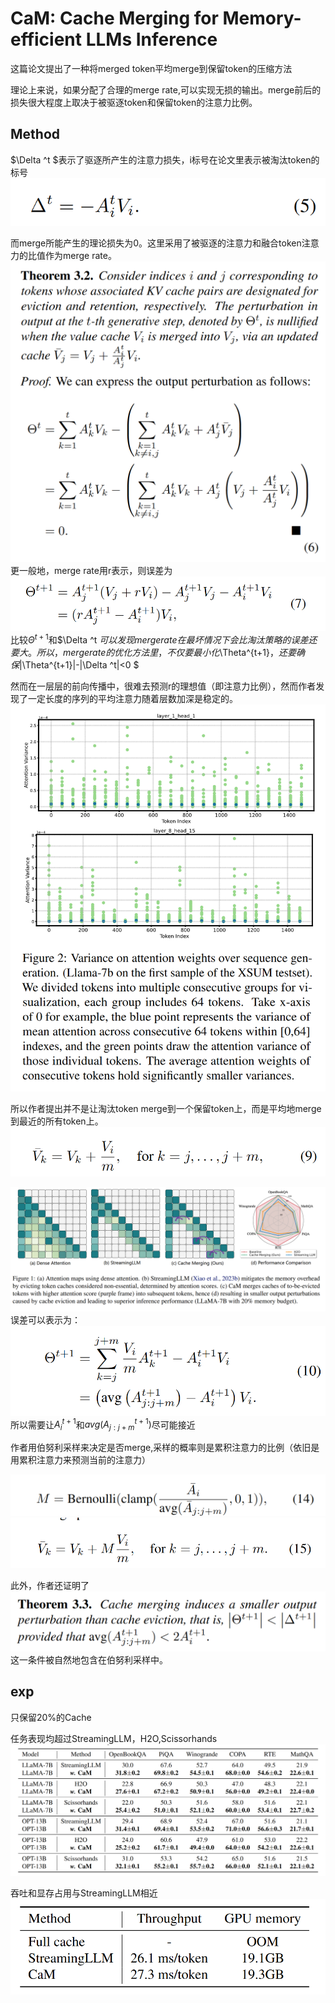 # CaM: Cache Merging for Memory-efficient LLMs Inference
这篇论文提出了一种将merged token平均merge到保留token的压缩方法

理论上来说，如果分配了合理的merge rate,可以实现无损的输出。merge前后的损失很大程度上取决于被驱逐token和保留token的注意力比例。

## Method
$\Delta ^t $表示了驱逐所产生的注意力损失，i标号在论文里表示被淘汰token的标号
![alt text](image.png)

而merge所能产生的理论损失为0。这里采用了被驱逐的注意力和融合token注意力的比值作为merge rate。
![alt text](image-1.png)
更一般地，merge rate用r表示，则误差为
![alt text](image-2.png)
比较$\Theta^{t+1}$和$\Delta ^t $可以发现merge rate在最坏情况下会比淘汰策略的误差还要大。所以，merge rate的优化方法里，不仅要最小化$\Theta^{t+1}$，还要确保$|\Theta^{t+1}|-|\Delta ^t|<0 $

然而在一层层的前向传播中，很难去预测r的理想值（即注意力比例），然而作者发现了一定长度的序列的平均注意力随着层数加深是稳定的。
![alt text](image-3.png)

所以作者提出并不是让淘汰token merge到一个保留token上，而是平均地merge到最近的所有token上。
![alt text](image-4.png)

![alt text](image-11.png)
误差可以表示为：
![alt text](image-5.png)
所以需要让$A_i^{t+1}$和$avg(A_{j:j+m}^{t+1})$尽可能接近

作者用伯努利采样来决定是否merge,采样的概率则是累积注意力的比例（依旧是用累积注意力来预测当前的注意力）

![alt text](image-6.png)
![alt text](image-7.png)

此外，作者还证明了
![alt text](image-8.png)
这一条件被自然地包含在伯努利采样中。

## exp
只保留20%的Cache

任务表现均超过StreamingLLM，H2O,Scissorhands
![alt text](image-9.png)

吞吐和显存占用与StreamingLLM相近
![alt text](image-10.png)

